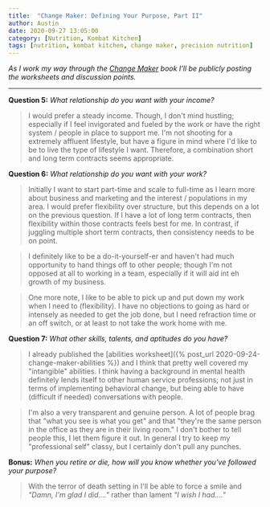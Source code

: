 ```yaml
---
title:  "Change Maker: Defining Your Purpose, Part II"
author: Austin
date: 2020-09-27 13:05:00
category: [Nutrition, Kombat Kitchen]
tags: [nutrition, kombat kitchen, change maker, precision nutrition]
---
```


*As I work my way through the [Change Maker](http://carnivorejiujitero.com/feed.xml) book I'll be publicly posting the worksheets and discussion points.*

---

**Question 5:**  *What relationship do you want with your income?*

> I would prefer a steady income.  Though, I don't mind hustling; especially if I feel invigorated and fueled by the work or have the right system / people in place to support me.  I'm not shooting for a extremely affluent lifestyle, but have a figure in mind where I'd like to be to live the type of lifestyle I want.  Therefore, a combination short and long term contracts seems appropriate.

**Question 6:**  *What relationship do you want with your work?*

> Initially I want to start part-time and scale to full-time as I learn more about business and marketing and the interest / populations in my area.  I would prefer flexibility over structure, but this depends on a lot on the previous question.  If I have a lot of long term contracts, then flexibility within those contracts feels best for me.  In contrast, if juggling multiple short term contracts, then consistency needs to be on point.

> I definitely like to be a do-it-yourself-er and haven't had much opportunity to hand things off to other people; though I'm not opposed at all to working in a team, especially if it will aid int eh growth of my business.

> One more note, I like to be able to pick up and put down my work when I need to (flexibility).  I have no objections to going as hard or intensely as needed to get the job done, but I need refraction time or an off switch, or at least to not take the work home with me.

**Question 7:**  *What other skills, talents, and aptitudes do you have?*

> I already published the [abilities worksheet]({% post_url 2020-09-24-change-maker-abilities %}) and I think that pretty well covered my "intangible" abilities.  I think having a background in mental health definitely lends itself to other human service professions; not just in terms of implementing behavioral change, but being able to have (difficult if needed) conversations with people.

> I'm also a very transparent and genuine person.  A lot of people brag that "what you see is what you get" and that "they're the same person in the office as they are in their living room."  I don't bother to tell people this, I let them figure it out.  In general I try to keep my "professional self" classy, but I certainly don't pull any punches.

**Bonus:**  *When you retire or die, how will you know whether you've followed your purpose?*

> With the terror of death setting in I'll be able to force a smile and *"Damn, I'm glad I did...."* rather than lament *"I wish I had...."*
